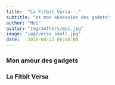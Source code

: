 ```yaml
---
title:  "La Fitbit Versa..."
subtitle: "et mon obsession des gadets"
author: "Moi"
avatar: "img/authors/moi.jpg"
image: "img/versa_small.jpg"
date:   2018-04-23 00:00:00
---
```


### Mon amour des gadgets


### La Fitbit Versa
